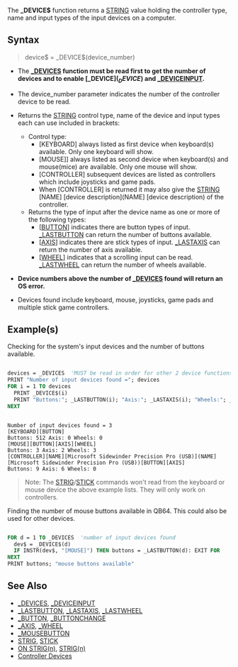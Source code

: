 The **_DEVICE$** function returns a [STRING](STRING) value holding the controller type, name and input types of the input devices on a computer.

## Syntax

> device$ = _DEVICE$(device_number)

* The **[_DEVICES](_DEVICES) function must be read first to get the number of devices and to enable [_DEVICE$](_DEVICE$) and [_DEVICEINPUT](_DEVICEINPUT).**
* The device_number parameter indicates the number of the controller device to be read.
* Returns the [STRING](STRING) control type, name of the device and input types each can use included in brackets:
  * Control type:
    * [KEYBOARD] always listed as first device when keyboard(s) available. Only one keyboard will show.
    * [MOUSE]] always listed as second device when keyboard(s) and mouse(mice) are available. Only one mouse will show.
    * [CONTROLLER] subsequent devices are listed as controllers which include joysticks and game pads.
    * When [CONTROLLER] is returned it may also give the [STRING](STRING) [NAME] [device description](NAME] [device description) of the controller.
  * Returns the type of input after the device name as one or more of the following types:
    * [[BUTTON](BUTTON)] indicates there are button types of input. [_LASTBUTTON](_LASTBUTTON) can return the number of buttons available. 
    * [[AXIS](AXIS)] indicates there are stick types of input. [_LASTAXIS](_LASTAXIS) can return the number of axis available. 
    * [[WHEEL](WHEEL)] indicates that a scrolling input can be read. [_LASTWHEEL](_LASTWHEEL) can return the number of wheels available.

* **Device numbers above the number of [_DEVICES](_DEVICES) found will return an OS error.**
* Devices found include keyboard, mouse, joysticks, game pads and multiple stick game controllers.

## Example(s)

Checking for the system's input devices and the number of buttons available.

```vb

devices = _DEVICES  'MUST be read in order for other 2 device functions to work!
PRINT "Number of input devices found ="; devices
FOR i = 1 TO devices
  PRINT _DEVICE$(i)
  PRINT "Buttons:"; _LASTBUTTON(i); "Axis:"; _LASTAXIS(i); "Wheels:"; _LASTWHEEL(i)
NEXT 

```

```text

Number of input devices found = 3
[KEYBOARD][BUTTON]
Buttons: 512 Axis: 0 Wheels: 0
[MOUSE][BUTTON][AXIS][WHEEL]
Buttons: 3 Axis: 2 Wheels: 3
[CONTROLLER][NAME][Microsoft Sidewinder Precision Pro (USB)](NAME][Microsoft Sidewinder Precision Pro (USB))[BUTTON][AXIS]
Buttons: 9 Axis: 6 Wheels: 0

```

> Note: The [STRIG](STRIG)/[STICK](STICK) commands won't read from the keyboard or mouse device the above example lists. They will only work on controllers.

Finding the number of mouse buttons available in QB64. This could also be used for other devices.

```vb

FOR d = 1 TO _DEVICES  'number of input devices found
  dev$ = _DEVICE$(d)
  IF INSTR(dev$, "[MOUSE]") THEN buttons = _LASTBUTTON(d): EXIT FOR
NEXT
PRINT buttons; "mouse buttons available" 

```

## See Also

* [_DEVICES](_DEVICES), [_DEVICEINPUT](_DEVICEINPUT)
* [_LASTBUTTON](_LASTBUTTON), [_LASTAXIS](_LASTAXIS), [_LASTWHEEL](_LASTWHEEL)
* [_BUTTON](_BUTTON), [_BUTTONCHANGE](_BUTTONCHANGE)
* [_AXIS](_AXIS), [_WHEEL](_WHEEL)
* [_MOUSEBUTTON](_MOUSEBUTTON)
* [STRIG](STRIG), [STICK](STICK)
* [ON STRIG(n)](ON-STRIG(n)), [STRIG(n)](STRIG(n))
* [Controller Devices](Controller-Devices)
